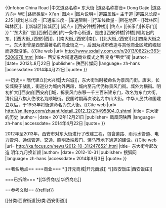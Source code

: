 {{Infobox China Road
|中文道路名称= 东大街
|道路名称拼音= Dong Dajie
|道路方向= WE
|路牌类型= Xi'an
|图片= 
|图片说明= 
|道路属性= 主干道
|道路总长度= 2.15
|规划总长度=
|已通车长度=
|车速限制=
|行车线数量=
|所在地区= [[碑林区|碑林区]]、[[新城区|新城区]]
|起点= [[西安钟楼|钟楼]]
|终点= [[长乐门|长乐门]]
}}
'''东大街'''是[[西安|西安]]的一条中心街道，是由[[西安钟楼|钟楼]]辐射出的东、[[西大街_(西安)|西]]、[[南大街_(西安)|南]]、[[北大街_(西安)|北]]四条大街之一。东大街曾是西安最著名的商业街之一，后因为城市改造与其他商业区域的崛起而逐渐没落。<ref>{{Cite web |url= http://www.sxdaily.com.cn/n/2013/0822/c363-5208978.html |title= 西安东大街遭遇商业模式之困  变身“甩卖”街 |author=  |date= 2013年8月22日 |publisher= 陕西传媒网 |language= zh-hans |accessdate= 2014年4月22日 |quote=  }}</ref>

==历史==
隋代建立[[大兴城|大兴城]]，东大街当时被命名为景风门街。唐末，长安城毁于战乱，街道分为城内外两段，城内至元代仍称景风门街。城外为横街。明初扩大[[西安府|西安府]]城，拆景风门东移一千三百米建东门，改名为东门大街。清代因八旗入住改名为顺城街。民国时期再次改名为中山大街。中华人民共和国建立以后，于1953年将街道命名为东大街。<ref>{{Cite web |url= http://sn.ifeng.com/zhuanti/detail_2012_12/21/495804_0.shtml |title= 东大街的历史 |author=  |date= 2012年12月21日 |publisher= 凤凰网陕西 |language= zh-hans |accessdate= 2014年4月22日 |quote=  }}</ref>

2012年至2013年，西安市对东大街进行了改建工程，包含道路、雨污水管道、电力管沟、通信管道、交通、照明及端履门、骡马市地下通道的建设。<ref>{{Cite web |url= http://xa.focus.cn/news/2012-10-31/2476521.html |title= 东大街今起改造 明年九月换新颜 |author=  |date= 2012-10-31 |publisher= 搜狐网 |language= zh-hans |accessdate= 2014年9月3日 |quote=  }}</ref>

==著名地点==
===商业===
*[[开元商城|开元商城]]
*[[西安饭庄|西安饭庄]]

===已拆除===
*[[华侨商店|华侨商店]]

==参考文献==
{{reflist}}

[[分类:西安街道|分类:西安街道]]